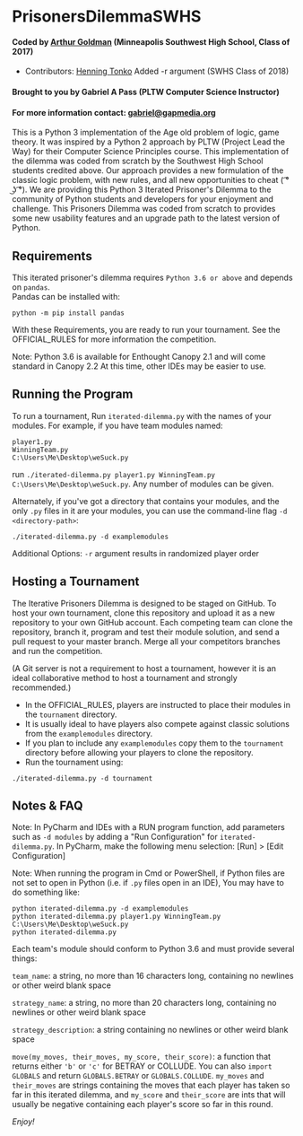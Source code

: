 # PrisonersDilemmaSWHS
#### Coded by [Arthur Goldman](https://github.com/gefjon) (Minneapolis Southwest High School, Class of 2017)
* Contributors: [Henning Tonko](https://github.com/HenningTonko) Added -r argument (SWHS Class of 2018)

#### Brought to you by Gabriel A Pass (PLTW Computer Science Instructor)

#### For more information contact: gabriel@gapmedia.org

This is a Python 3 implementation of the Age old problem of logic, game theory.  It was inspired by a Python 2 approach by PLTW (Project Lead the Way) for their Computer Science Principles course.  This implementation of the dilemma was coded from scratch by the Southwest High School students credited above.  Our approach provides a new formulation of the classic logic problem, with new rules, and all new opportunities to cheat ( ͡° ͜ʖ ͡°).  We are providing this Python 3 Iterated Prisoner's Dilemma to the community of Python students and developers for your enjoyment and challenge.  This Prisoners Dilemma was coded from scratch to provides some new usability features and an upgrade path to the latest version of Python.  

## Requirements

This iterated prisoner's dilemma requires `Python 3.6 or above` and depends on `pandas`.  
Pandas can be installed with:
```
python -m pip install pandas
```

With these Requirements, you are ready to run your tournament.  See the OFFICIAL_RULES for more information the competition.

Note: Python 3.6 is available for Enthought Canopy 2.1 and will come standard in Canopy 2.2
At this time, other IDEs may be easier to use.

## Running the Program

To run a tournament, Run `iterated-dilemma.py` with the names of your modules.
For example, if you have team modules named:
```
player1.py
WinningTeam.py
C:\Users\Me\Desktop\weSuck.py
```
run `./iterated-dilemma.py player1.py WinningTeam.py C:\Users\Me\Desktop\weSuck.py`. Any number of modules can be given.

Alternately, if you've got a directory that contains your modules, and the only `.py` files in it are your modules, you can use the command-line flag `-d <directory-path>`:

```
./iterated-dilemma.py -d examplemodules
```

Additional Options:
`-r` argument results in randomized player order

## Hosting a Tournament
The Iterative Prisoners Dilemma is designed to be staged on GitHub.  To host your own tournament, clone this repository and upload it as a new repository to your own GitHub account.  Each competing team can clone the repository, branch it, program and test their module solution, and send a pull request to your master branch.  Merge all your competitors branches and run the competition.  

(A Git server is not a requirement to host a tournament, however it is an ideal collaborative method to host a tournament and strongly recommended.)

* In the OFFICIAL_RULES, players are instructed to place their modules in the `tournament` directory.  
* It is usually ideal to have players also compete against classic solutions from the `examplemodules` directory.
* If you plan to include any `examplemodules` copy them to the `tournament` directory before allowing your players to clone the repository.
* Run the tournament using:
```
./iterated-dilemma.py -d tournament
```

## Notes & FAQ

Note: In PyCharm and IDEs with a RUN program function, add parameters such as `-d modules` by adding a "Run Configuration" for `iterated-dilemma.py`.  In PyCharm, make the following menu selection: [Run] > [Edit Configuration]

Note: When running the program in Cmd or PowerShell, if Python files are not set to open in Python (i.e. if `.py` files open in an IDE), You may have to do something like:

```
python iterated-dilemma.py -d examplemodules
python iterated-dilemma.py player1.py WinningTeam.py C:\Users\Me\Desktop\weSuck.py
python iterated-dilemma.py
```

Each team's module should conform to Python 3.6 and must provide several things:

`team_name`: a string, no more than 16 characters long, containing no newlines or other weird blank space

`strategy_name`: a string, no more than 20 characters long, containing no newlines or other weird blank space

`strategy_description`: a string containing no newlines or other weird blank space

`move(my_moves, their_moves, my_score, their_score)`: a function that returns either `'b'` or `'c'` for BETRAY or COLLUDE. You can also `import GLOBALS` and return `GLOBALS.BETRAY` or `GLOBALS.COLLUDE`. `my_moves` and `their_moves` are strings containing the moves that each player has taken so far in this iterated dilemma, and `my_score` and `their_score` are ints that will usually be negative containing each player's score so far in this round.



*Enjoy!*
